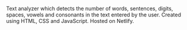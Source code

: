 Text analyzer which detects the number of words, sentences, digits, spaces, vowels and consonants in the text entered by the user.
Created using HTML, CSS and JavaScript. Hosted on Netlify.
